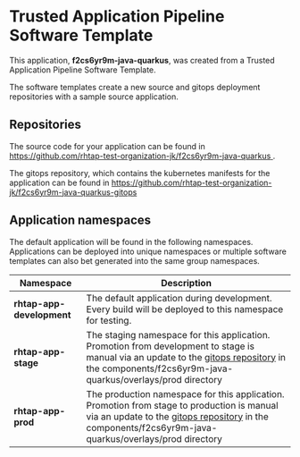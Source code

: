 # Trusted Application Pipeline Software Template

This application, **f2cs6yr9m-java-quarkus**, was created from a Trusted Application Pipeline Software Template.

The software templates create a new source and gitops deployment repositories with a sample source application. 

## Repositories

The source code for your application can be found in [https://github.com/rhtap-test-organization-jk/f2cs6yr9m-java-quarkus ](https://github.com/rhtap-test-organization-jk/f2cs6yr9m-java-quarkus ).
 
The gitops repository, which contains the kubernetes manifests for the application can be found in 
[https://github.com/rhtap-test-organization-jk/f2cs6yr9m-java-quarkus-gitops ](https://github.com/rhtap-test-organization-jk/f2cs6yr9m-java-quarkus-gitops ) 

## Application namespaces 

The default application will be found in the following namespaces. Applications can be deployed into unique namespaces or multiple software templates can also bet generated into the same group namespaces.  

|  Namespace   |  Description   |  
| -------- | -------- |   
| **rhtap-app-development** | The default application during development. Every build will be deployed to this namespace for testing. | 
| **rhtap-app-stage** | The staging namespace for this application. Promotion from development to stage is manual via an update to the [gitops repository](https://github.com/rhtap-test-organization-jk/f2cs6yr9m-java-quarkus-gitops ) in the components/f2cs6yr9m-java-quarkus/overlays/prod directory |  
| **rhtap-app-prod** | The production namespace for this application. Promotion from stage to production is manual via an update to the [gitops repository](https://github.com/rhtap-test-organization-jk/f2cs6yr9m-java-quarkus-gitops ) in the components/f2cs6yr9m-java-quarkus/overlays/prod directory | 